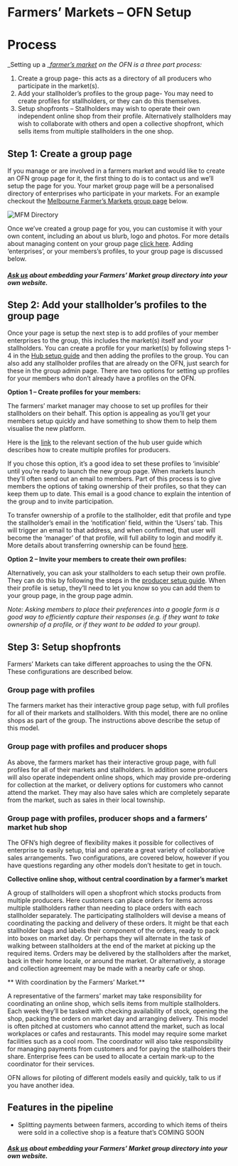 # Farmers’ Markets – OFN Setup

# Process

_Setting up a _[_farmer’s market_](/farmers-market.md) _on the OFN is a three part process:_

1. Create a group page- this acts as a directory of all producers who participate in the market\(s\).
2. Add your stallholder’s profiles to the group page- You may need to create profiles for stallholders, or they can do this themselves.
3. Setup shopfronts –  Stallholders may wish to operate their own independent online shop from their profile. Alternatively stallholders may wish to collaborate with others and open a collective shopfront, which sells items from multiple stallholders in the one shop.

## Step 1:  Create a group page

If you manage or are involved in a farmers market and would like to create an OFN group page for it, the first thing to do is to contact us and we’ll setup the page for you. Your market group page will be a personalised directory of enterprises who participate in your markets. For an example checkout the [Melbourne Farmer’s Markets group page](/melbourne-farmers-markets.md) below.

![](https://openfoodnetwork.org/wp-content/uploads/2016/08/MFM-Directory.png "MFM Directory")

Once we’ve created a group page for you, you can customise it with your own content, including an about us blurb, logo and photos. For more details about managing content on your group page [click here](/group-pages.md). Adding ‘enterprises’, or your members’s profiles, to your group page is discussed below.

##### [Ask us](mailto:hello@openfoodnetwork.org) about embedding your Farmers’ Market group directory into your own website.

## Step 2: Add your stallholder’s profiles to the group page

Once your page is setup the next step is to add profiles of your member enterprises to the group, this includes the market\(s\) itself and your stallholders. You can create a profile for your market\(s\) by following steps 1-4 in the [Hub setup guide](/hubs-set-up-guide.md) and then adding the profiles to the group. You can also add any stallholder profiles that are already on the OFN, just search for these in the group admin page. There are two options for setting up profiles for your members who don’t already have a profiles on the OFN.

**Option 1 – Create profiles for your members:**

The farmers’ market manager may choose to set up profiles for their stallholders on their behalf. This option is appealing as you’ll get your members setup quickly and have something to show them to help them visualise the new platform.

Here is the [link](/create-or-connect-with-your-supplying-producers.md) to the relevant section of the hub user guide which describes how to create multiple profiles for producers.

If you chose this option, it’s a good idea to set these profiles to ‘invisible’ until you’re ready to launch the new group page. When markets launch they’ll often send out an email to members. Part of this process is to give members the options of taking ownership of their profiles, so that they can keep them up to date. This email is a good chance to explain the intention of the group and to invite participation.

To transfer ownership of a profile to the stallholder, edit that profile and type the stallholder’s email in the ‘notification’ field, within the ‘Users’ tab. This will trigger an email to that address, and when confirmed, that user will become the ‘manager’ of that profile, will full ability to login and modify it. More details about transferring ownership can be found [here](/transferring-ownership-of-a-profile.md).

**Option 2 – Invite your members to create their own profiles:**

Alternatively, you can ask your stallholders to each setup their own profile. They can do this by following the steps in the [producer setup guide](/producer-set-up-guide.md). When their profile is setup, they’ll need to let you know so you can add them to your group page, in the group page admin.

_Note: Asking members to place their preferences into a google form is a good way to efficiently capture their responses \(e.g. if they want to take ownership of a profile, or if they want to be added to your group\)._

## Step 3: Setup shopfronts

Farmers’ Markets can take different approaches to using the the OFN. These configurations are described below.

### Group page with profiles

The farmers market has their interactive group page setup, with full profiles for all of their markets and stallholders. With this model, there are no online shops as part of the group. The instructions above describe the setup of this model.

### Group page with profiles and producer shops

As above, the farmers market has their interactive group page, with full profiles for all of their markets and stallholders. In addition some producers will also operate independent online shops, which may provide pre-ordering for collection at the market, or delivery options for customers who cannot attend the market. They may also have sales which are completely separate from the market, such as sales in their local township.

### Group page with profiles, producer shops and a farmers’ market hub shop

The OFN’s high degree of flexibility makes it possible for collectives of enterprise to easily setup, trial and operate a great variety of collaborative sales arrangements. Two configurations, are covered below, however if you have questions regarding any other models don’t hesitate to get in touch.

**Collective online shop, without central coordination by a farmer’s market**

A group of stallholders will open a shopfront which stocks products from multiple producers. Here customers can place orders for items across multiple stallholders rather than needing to place orders with each stallholder separately. The participating stallholders will devise a means of coordinating the packing and delivery of these orders. It might be that each stallholder bags and labels their component of the orders, ready to pack into boxes on market day. Or perhaps they will alternate in the task of walking between stallholders at the end of the market at picking up the required items. Orders may be delivered by the stallholders after the market, back in their home locale, or around the market. Or alternatively, a storage and collection agreement may be made with a nearby cafe or shop.

** With coordination by the Farmers’ Market.**

A representative of the farmers’ market may take responsibility for coordinating an online shop, which sells items from multiple stallholders. Each week they’ll be tasked with checking availability of stock, opening the shop, packing the orders on market day and arranging delivery. This model is often pitched at customers who cannot attend the market, such as local workplaces or cafes and restaurants. This model may require some market facilities such as a cool room. The coordinator will also take responsibility for managing payments from customers and for paying the stallholders their share. Enterprise fees can be used to allocate a certain mark-up to the coordinator for their services.

OFN allows for piloting of different models easily and quickly, talk to us if you have another idea.

## Features in the pipeline

* Splitting payments between farmers, according to which items of theirs were sold in a collective shop is a feature that’s COMING SOON

##### [Ask us](mailto:hello@openfoodnetwork.org) about embedding your Farmers’ Market group directory into your own website.



